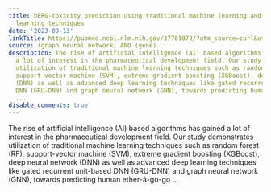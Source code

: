```yaml
---
title: hERG-toxicity prediction using traditional machine learning and advanced deep
  learning techniques
date: '2023-09-13'
linkTitle: https://pubmed.ncbi.nlm.nih.gov/37701072/?utm_source=curl&utm_medium=rss&utm_campaign=pubmed-2&utm_content=1x5bM_TNL8gjogAcnslpo2s2PbDe-61JVM2h9yowOYSiZ7Dkrt&fc=20220919211934&ff=20230913180835&v=2.17.9.post6+86293ac
source: (graph neural network) AND (gene)
description: The rise of artificial intelligence (AI) based algorithms has gained
  a lot of interest in the pharmaceutical development field. Our study demonstrates
  utilization of traditional machine learning techniques such as random forest (RF),
  support-vector machine (SVM), extreme gradient boosting (XGBoost), deep neural network
  (DNN) as well as advanced deep learning techniques like gated recurrent unit-based
  DNN (GRU-DNN) and graph neural network (GNN), towards predicting human ether-á-go-go
  ...
disable_comments: true
---
```

The rise of artificial intelligence (AI) based algorithms has gained a lot of interest in the pharmaceutical development field. Our study demonstrates utilization of traditional machine learning techniques such as random forest (RF), support-vector machine (SVM), extreme gradient boosting (XGBoost), deep neural network (DNN) as well as advanced deep learning techniques like gated recurrent unit-based DNN (GRU-DNN) and graph neural network (GNN), towards predicting human ether-á-go-go ...